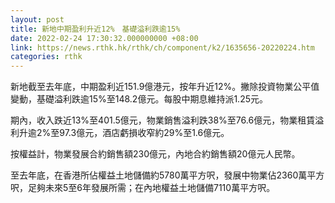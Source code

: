 ```yaml
---
layout: post
title: 新地中期盈利升近12%　基礎溢利跌逾15%
date: 2022-02-24 17:30:32.000000000 +08:00
link: https://news.rthk.hk/rthk/ch/component/k2/1635656-20220224.htm
categories: rthk
---
```


新地截至去年底，中期盈利近151.9億港元，按年升近12%。撇除投資物業公平值變動，基礎溢利跌逾15%至148.2億元。每股中期息維持派1.25元。

期內，收入跌近13%至401.5億元，物業銷售溢利跌38%至76.6億元，物業租賃溢利升逾2%至97.3億元，酒店虧損收窄約29%至1.6億元。

按權益計，物業發展合約銷售額230億元，內地合約銷售額20億元人民幣。

至去年底，在香港所佔權益土地儲備約5780萬平方呎，發展中物業佔2360萬平方呎，足夠未來5至6年發展所需；在內地權益土地儲備7110萬平方呎。
